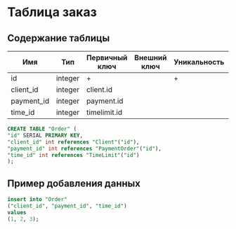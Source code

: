 # Таблица заказ

## Содержание таблицы

|Имя|Тип|Первичный ключ|Внешний ключ|Уникальность|Ограничение целостности|
|---|---|--------------|------------|------------|-----------------------|
|id|integer|+||+||
|client_id|integer|client.id|||not null|
|payment_id|integer|payment.id|||not null|
|time_id|integer|timelimit.id|||not null|

```sql
CREATE TABLE "Order" (
"id" SERIAL PRIMARY KEY,
"client_id" int references "Client"("id"),
"payment_id" int references "PaymentOrder"("id"),
"time_id" int references "TimeLimit"("id")
);
```

## Пример добавления данных
```sql
insert into "Order"
("client_id", "payment_id", "time_id")
values
(1, 2, 3);
```
